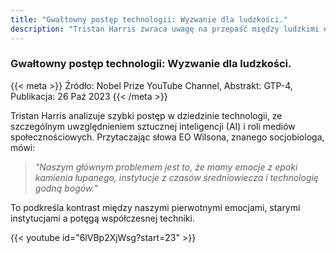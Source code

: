 ```yaml
---
title: "Gwałtowny postęp technologii: Wyzwanie dla ludzkości."
description: "Tristan Harris zwraca uwagę na przepaść między ludzkimi emocjami, instytucjami a nowoczesnymi technologiami."
---
```


### Gwałtowny postęp technologii: Wyzwanie dla ludzkości.

{{< meta >}}
Źródło: Nobel Prize YouTube Channel, Abstrakt: GTP-4, Publikacja: 26 Paź 2023
{{< /meta >}}

Tristan Harris analizuje szybki postęp w dziedzinie technologii, ze szczególnym uwzględnieniem sztucznej inteligencji (AI) i roli mediów społecznościowych. Przytaczając słowa EO Wilsona, znanego socjobiologa, mówi: 

>*"Naszym głównym problemem jest to, że mamy emocje z epoki kamienia łupanego, instytucje z czasów średniowiecza i technologię godną bogów."* 

To podkreśla kontrast między naszymi pierwotnymi emocjami, starymi instytucjami a potęgą współczesnej techniki.

{{< youtube id="6lVBp2XjWsg?start=23" >}}